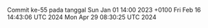 Commit ke-55 pada tanggal Sun Jan 01 14:00 2023 +0100
Fri Feb 16 14:43:06 UTC 2024
Mon Apr 29 08:30:25 UTC 2024
